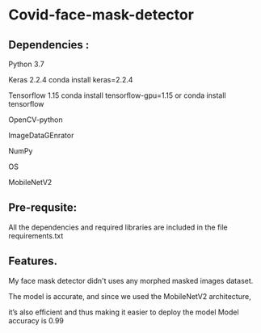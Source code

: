 # Covid-face-mask-detector

## Dependencies :
Python 3.7

Keras 2.2.4 conda install keras=2.2.4

Tensorflow 1.15 conda install tensorflow-gpu=1.15 or conda install tensorflow

OpenCV-python

ImageDataGEnrator

NumPy

OS

MobileNetV2

## Pre-requsite:

All the dependencies and required libraries are included in the file requirements.txt

## Features.

My face mask detector didn't uses any morphed masked images dataset.

The model is accurate, and since we used the MobileNetV2 architecture, 

it’s also efficient and thus making it easier to deploy the model 
Model accuracy is 0.99
